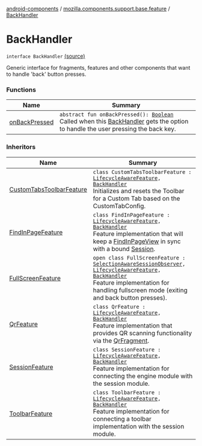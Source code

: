 [android-components](../../index.md) / [mozilla.components.support.base.feature](../index.md) / [BackHandler](./index.md)

# BackHandler

`interface BackHandler` [(source)](https://github.com/mozilla-mobile/android-components/blob/master/components/support/base/src/main/java/mozilla/components/support/base/feature/BackHandler.kt#L10)

Generic interface for fragments, features and other components that want to handle 'back' button presses.

### Functions

| Name | Summary |
|---|---|
| [onBackPressed](on-back-pressed.md) | `abstract fun onBackPressed(): `[`Boolean`](https://kotlinlang.org/api/latest/jvm/stdlib/kotlin/-boolean/index.html)<br>Called when this [BackHandler](./index.md) gets the option to handle the user pressing the back key. |

### Inheritors

| Name | Summary |
|---|---|
| [CustomTabsToolbarFeature](../../mozilla.components.feature.customtabs/-custom-tabs-toolbar-feature/index.md) | `class CustomTabsToolbarFeature : `[`LifecycleAwareFeature`](../-lifecycle-aware-feature/index.md)`, `[`BackHandler`](./index.md)<br>Initializes and resets the Toolbar for a Custom Tab based on the CustomTabConfig. |
| [FindInPageFeature](../../mozilla.components.feature.findinpage/-find-in-page-feature/index.md) | `class FindInPageFeature : `[`LifecycleAwareFeature`](../-lifecycle-aware-feature/index.md)`, `[`BackHandler`](./index.md)<br>Feature implementation that will keep a [FindInPageView](../../mozilla.components.feature.findinpage.view/-find-in-page-view/index.md) in sync with a bound [Session](../../mozilla.components.browser.session/-session/index.md). |
| [FullScreenFeature](../../mozilla.components.feature.session/-full-screen-feature/index.md) | `open class FullScreenFeature : `[`SelectionAwareSessionObserver`](../../mozilla.components.browser.session/-selection-aware-session-observer/index.md)`, `[`LifecycleAwareFeature`](../-lifecycle-aware-feature/index.md)`, `[`BackHandler`](./index.md)<br>Feature implementation for handling fullscreen mode (exiting and back button presses). |
| [QrFeature](../../mozilla.components.feature.qr/-qr-feature/index.md) | `class QrFeature : `[`LifecycleAwareFeature`](../-lifecycle-aware-feature/index.md)`, `[`BackHandler`](./index.md)<br>Feature implementation that provides QR scanning functionality via the [QrFragment](../../mozilla.components.feature.qr/-qr-fragment/index.md). |
| [SessionFeature](../../mozilla.components.feature.session/-session-feature/index.md) | `class SessionFeature : `[`LifecycleAwareFeature`](../-lifecycle-aware-feature/index.md)`, `[`BackHandler`](./index.md)<br>Feature implementation for connecting the engine module with the session module. |
| [ToolbarFeature](../../mozilla.components.feature.toolbar/-toolbar-feature/index.md) | `class ToolbarFeature : `[`LifecycleAwareFeature`](../-lifecycle-aware-feature/index.md)`, `[`BackHandler`](./index.md)<br>Feature implementation for connecting a toolbar implementation with the session module. |
